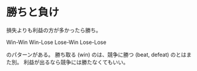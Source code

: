 # 勝ちと負け

損失よりも利益の方が多かったら勝ち。

Win-Win
Win-Lose
Lose-Win
Lose-Lose

のパターンがある。
勝ち取る (win) のは、競争に勝つ (beat, defeat) のとはまた別。
利益が出るなら競争には勝たなくてもいい。

